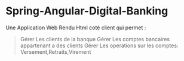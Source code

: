 # Spring-Angular-Digital-Banking
Une Application Web Rendu Html coté client qui permet :
>Gérer Les clients de la banque
>Gérer Les comptes bancaires appartenant a des clients
>Gérer Les opérations sur les comptes: Versement,Retraits,Virement
